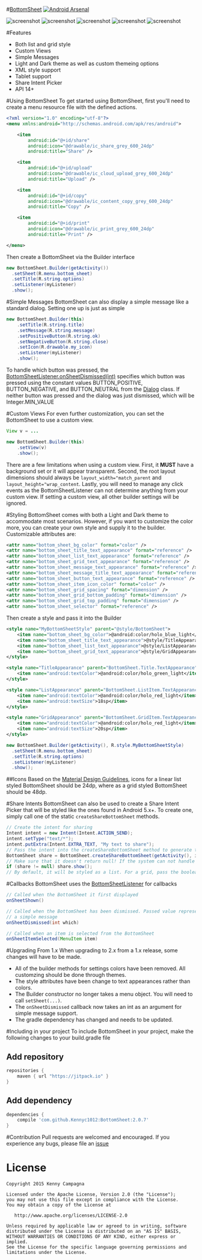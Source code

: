 #[BottomSheet](http://www.google.com/design/spec/components/bottom-sheets.html#)
[![Android Arsenal](https://img.shields.io/badge/Android%20Arsenal-BottomSheet-green.svg?style=flat)](https://android-arsenal.com/details/1/2315)

![screenshot](https://github.com/Kennyc1012/BottomSheet/blob/master/art/list.png)
![screenshot](https://github.com/Kennyc1012/BottomSheet/blob/master/art/grid.png)
![screenshot](https://github.com/Kennyc1012/BottomSheet/blob/master/art/tablet_list.png)
![screenshot](https://github.com/Kennyc1012/BottomSheet/blob/master/art/tablet_grid.png)
![screenshot](https://github.com/Kennyc1012/BottomSheet/blob/master/art/share_list.png)

#Features
- Both list and grid style
- Custom Views
- Simple Messages
- Light and Dark theme as well as custom themeing options
- XML style support
- Tablet support
- Share Intent Picker
- API 14+


#Using BottomSheet
To get started using BottomSheet, first you'll need to create a menu resource file with the defined actions. 
```xml
<?xml version="1.0" encoding="utf-8"?>
<menu xmlns:android="http://schemas.android.com/apk/res/android">

    <item
        android:id="@+id/share"
        android:icon="@drawable/ic_share_grey_600_24dp"
        android:title="Share" />

    <item
        android:id="@+id/upload"
        android:icon="@drawable/ic_cloud_upload_grey_600_24dp"
        android:title="Upload" />

    <item
        android:id="@+id/copy"
        android:icon="@drawable/ic_content_copy_grey_600_24dp"
        android:title="Copy" />

    <item
        android:id="@+id/print"
        android:icon="@drawable/ic_print_grey_600_24dp"
        android:title="Print" />

</menu>
```

Then create a BottomSheet via the Builder interface
```java
new BottomSheet.Builder(getActivity())
  .setSheet(R.menu.bottom_sheet)
  .setTitle(R.string.options)
  .setListener(myListener)
  .show();
  ```
#Simple Messages
BottomSheet can also display a simple message like a standard dialog. Setting one up is just as simple
```java
new BottomSheet.Builder(this)
    .setTitle(R.string.title)
    .setMessage(R.string.message)
    .setPositiveButton(R.string.ok)
    .setNegativeButton(R.string.close)
    .setIcon(R.drawable.my_icon)
    .setListener(myListener)
    .show();
```

To handle which button was pressed, the [BottomSheetListener.onSheetDismissed(int)](https://github.com/Kennyc1012/BottomSheet/blob/master/library/src/main/java/com/kennyc/bottomsheet/BottomSheetListener.java#L29) specifies which button was pressed using the constant values BUTTON_POSITIVE, BUTTON_NEGATIVE, and BUTTON_NEUTRAL from the [Dialog](http://developer.android.com/reference/android/app/Dialog.html) class. If neither button was pressed and the dialog was just dismissed, which will be Integer.MIN_VALUE

#Custom Views
For even further customization, you can set the BottomSheet to use a custom view. 
```java
View v = ...

new BottomSheet.Builder(this)
    .setView(v)
    .show();
```
There are a few limitations when using a custom view. First, it <b>MUST</b> have a background set or it will appear transparent. Second, the root layout dimensions should always be ```layout_width="match_parent``` and ```layout_height="wrap_content```. Lastly, you will need to manage any click events as the BottomSheetListener can not determine anything from your custom view. If setting a custom view, all other builder settings will be ignored. 

#Styling
BottomSheet comes with both a Light and Dark theme to accommodate most scenarios. However, if you want to customize the color more, you can create your own style and supply it to the builder.
</br> Customizable attributes are:
```xml
<attr name="bottom_sheet_bg_color" format="color" />
<attr name="bottom_sheet_title_text_appearance" format="reference" />
<attr name="bottom_sheet_list_text_appearance" format="reference" />
<attr name="bottom_sheet_grid_text_appearance" format="reference" />
<attr name="bottom_sheet_message_text_appearance" format="reference" />
<attr name="bottom_sheet_message_title_text_appearance" format="reference" />
<attr name="bottom_sheet_button_text_appearance" format="reference" />
<attr name="bottom_sheet_item_icon_color" format="color" />
<attr name="bottom_sheet_grid_spacing" format="dimension" />
<attr name="bottom_sheet_grid_bottom_padding" format="dimension" />
<attr name="bottom_sheet_grid_top_padding" format="dimension" />
<attr name="bottom_sheet_selector" format="reference" />
```
    
Then create a style and pass it into the Builder
```xml  
<style name="MyBottomSheetStyle" parent="@style/BottomSheet">
    <item name="bottom_sheet_bg_color">@android:color/holo_blue_light</item>
    <item name="bottom_sheet_title_text_appearance">@style/TitleAppearance</item>
    <item name="bottom_sheet_list_text_appearance">@style/ListAppearance</item>
    <item name="bottom_sheet_grid_text_appearance">@style/GridAppearance</item>
</style>

<style name="TitleAppearance" parent="BottomSheet.Title.TextAppearance">
    <item name="android:textColor">@android:color/holo_green_light</item>
</style>

<style name="ListAppearance" parent="BottomSheet.ListItem.TextAppearance">
    <item name="android:textColor">@android:color/holo_red_light</item>
    <item name="android:textSize">18sp</item>
</style>

<style name="GridAppearance" parent="BottomSheet.GridItem.TextAppearance">
    <item name="android:textColor">@android:color/holo_red_light</item>
    <item name="android:textSize">20sp</item>
</style>
```

```java
new BottomSheet.Builder(getActivity(), R.style.MyBottomSheetStyle)
  .setSheet(R.menu.bottom_sheet)
  .setTitle(R.string.options)
  .setListener(myListener)
  .show();
```

##Icons
Based on the [Material Design Guidelines](http://www.google.com/design/spec/components/bottom-sheets.html#bottom-sheets-specs), icons for a linear list styled BottomSheet should be 24dp, where as a grid styled BottomSheet should be 48dp.

#Share Intents
BottomSheet can also be used to create a Share Intent Picker that will be styled like the ones found in Android 5.x+. To create one, simply call one of the static  ```createShareBottomSheet``` methods.
```java
// Create the intent for sharing
Intent intent = new Intent(Intent.ACTION_SEND);
intent.setType("text/*");
intent.putExtra(Intent.EXTRA_TEXT, "My text to share");
// Pass the intent into the createShareBottomSheet method to generate the BottomSheet.
BottomSheet share = BottomSheet.createShareBottomSheet(getActivity(), intent, "My Title");
// Make sure that it doesn't return null! If the system can not handle the intent, null will be returned.
if (share != null) share.show();
// By default, it will be styled as a list. For a grid, pass the boolean value true after the title parameter
```

#Callbacks
BottomSheet uses the [BottomSheetListener](https://github.com/Kennyc1012/BottomSheet/blob/master/library/src/main/java/com/kennyc/bottomsheet/BottomSheetListener.java) for callbacks
```java
// Called when the BottomSheet it first displayed
onSheetShown()

// Called when the BottomSheet has been dismissed. Passed value represent which button was pressed if displaying
// a simple message
onSheetDismissed(int which)

// Called when an item is selected from the BottomSheet
onSheetItemSelected(MenuItem item)
```

#Upgrading From 1.x
When upgrading to 2.x from a 1.x release, some changes will have to be made.
- All of the builder methods for settings colors have been removed. All customzing should be done through themes.
- The style attributes have been change to text appearances rather than colors.
- The Builder constructor no longer takes a menu object. You will need to call ```setSheet(...)```.
- The ```onSheetDismissed``` callback now takes an int as an argument for simple message support. 
- The gradle dependency has changed and needs to be updated. 

#Including in your project
To include BottomSheet in your project, make the following changes to your build.gradle file

## Add repository 
```groovy
repositories {
    maven { url "https://jitpack.io" }
}
```
## Add dependency
```groovy
dependencies {
    compile 'com.github.Kennyc1012:BottomSheet:2.0.7'
}
```

#Contribution
Pull requests are welcomed and encouraged. If you experience any bugs, please file an [issue](https://github.com/Kennyc1012/BottomSheet/issues)

License
=======

    Copyright 2015 Kenny Campagna

    Licensed under the Apache License, Version 2.0 (the "License");
    you may not use this file except in compliance with the License.
    You may obtain a copy of the License at

       http://www.apache.org/licenses/LICENSE-2.0

    Unless required by applicable law or agreed to in writing, software
    distributed under the License is distributed on an "AS IS" BASIS,
    WITHOUT WARRANTIES OR CONDITIONS OF ANY KIND, either express or implied.
    See the License for the specific language governing permissions and
    limitations under the License.
